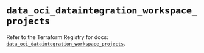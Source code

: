 # `data_oci_dataintegration_workspace_projects`

Refer to the Terraform Registry for docs: [`data_oci_dataintegration_workspace_projects`](https://registry.terraform.io/providers/oracle/oci/6.18.0/docs/data-sources/dataintegration_workspace_projects).

